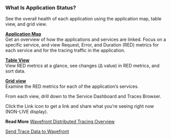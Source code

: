 ### What Is Application Status? 

See the overall health of each application using the application map, table view, and grid view. 

[**Application Map**](https://docs.wavefront.com/tracing_ui_overview.html#app_map)<br/> 
Get an overview of how the applications and services are linked. Focus on a specific service, and view Request, Error, and Duration (RED) metrics for each service and for the tracing traffic in the application.  

[**Table View**](https://docs.wavefront.com/tracing_ui_overview.html#table_view)<br/>
View RED metrics at a glance, see changes (Δ value) in RED metrics, and sort data.  

[**Grid view**](https://docs.wavefront.com/tracing_ui_overview.html#grid_view)<br/> 
Examine the RED metrics for each of the application’s services. 

From each view, drill down to the Service Dashboard and Traces Browser. 

Click the Link icon to get a link and share what you’re seeing right now (NON-LIVE display). 


**Read More**
[Wavefront Distributed Tracing Overview](https://docs.wavefront.com/tracing_basics.html)<br/>

[Send Trace Data to Wavefront](https://docs.wavefront.com/tracing_instrumenting_frameworks.html)
